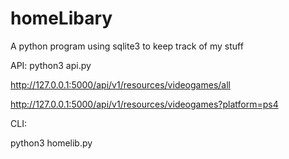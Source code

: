 # homeLibary
A python program using sqlite3 to keep track of my stuff

API:
python3 api.py

http://127.0.0.1:5000/api/v1/resources/videogames/all

http://127.0.0.1:5000/api/v1/resources/videogames?platform=ps4

CLI:

python3 homelib.py
